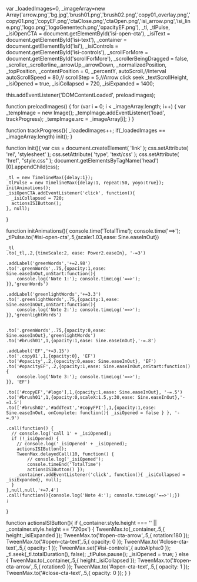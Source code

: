 var _loadedImages=0,
_imageArray=new Array('arrow.png','bg.jpg','brush01.png','brush02.png','copy01_overlay.png','copy01.png','copyEF.png','ctaClose.png','ctaOpen.png','isi_arrow.png','isi_line.png','logo.png','logoGenentech.png','opacityEF.png'),
_tl,
_tlPulse,
_isiOpenCTA = document.getElementById('isi-open-cta'),
_isiText = document.getElementById('isi-text'),
_container = document.getElementById('isi'),
_isiControls = document.getElementById('isi-controls'),
_scrollForMore = document.getElementById('scrollForMore'),
_scrollerBeingDragged = false,
_scroller,_scrollerline,_arrowUp,_arrowDown,
_normalizedPosition,
_topPosition,
_contentPosition = 0,
_percentY,
autoScroll,//Interval
autoScrollSpeed = 80,//
scrollStep = 5,//Arrow click seek
_textScrollHeight,
_isiOpened = true,
_isiCollapsed = 720,
_isiExpanded = 1400;

this.addEventListener('DOMContentLoaded', preloadImages);

function preloadImages() {
    for (var i = 0; i < _imageArray.length; i++) {
        var _tempImage = new Image();
        _tempImage.addEventListener('load', trackProgress);
        _tempImage.src = _imageArray[i];
    }
}

function trackProgress(){
    _loadedImages++;
    if(_loadedImages == _imageArray.length) init();
}

function init(){
    var css = document.createElement( 'link' );
    css.setAttribute( 'rel', 'stylesheet' );
    css.setAttribute( 'type', 'text/css' );
    css.setAttribute( 'href', "style.css" );
    document.getElementsByTagName('head')[0].appendChild(css);

    _tl = new TimelineMax({delay:1});
    _tlPulse = new TimelineMax({delay:1, repeat:50, yoyo:true});
    initAnimations();
    _isiOpenCTA.addEventListener('click', function(){
      _isiCollapsed = 720;
      actionsISIButton();
    }, null);
}

function initAnimations(){
    console.time('TotalTime');
    console.time('==>');
    _tlPulse.to('#isi-open-cta',.5,{scale:1.03,ease: Sine.easeInOut})

    _tl
    .to(_tl,.2,{timeScale:2, ease: Power2.easeIn}, '-=3')
    
    .addLabel('greenWords','+=2.98')
    .to('.greenWords',.75,{opacity:1,ease: Sine.easeInOut,onStart:function(){
        console.log('Note 1:'); console.timeLog('==>');
    }},'greenWords')

    .addLabel('greenlightWords','+=3.3')
    .to('.greenlightWords',.75,{opacity:1,ease: Sine.easeInOut,onStart:function(){
        console.log('Note 2:'); console.timeLog('==>');
    }},'greenlightWords')


    .to('.greenWords',.75,{opacity:0,ease: Sine.easeInOut},'greenlightWords')
    .to('#brush01',1,{opacity:1,ease: Sine.easeInOut},'-=.8')

    .addLabel('EF','+=3.15')
    .to('.copy01',1,{opacity:0}, 'EF')
    .to('#opacity',.2,{opacity:0,ease: Sine.easeInOut}, 'EF')
    .to('#opacityEF',.2,{opacity:1,ease: Sine.easeInOut,onStart:function(){
        console.log('Note 3:'); console.timeLog('==>');
    }}, 'EF')

    .to(['#copyEF','#logo'],1,{opacity:1,ease: Sine.easeInOut}, '-=.5')
    .to('#brush01',1,{opacity:0,scaleX:1.5,y:30,ease: Sine.easeInOut},'-=1.5')
    .to(['#brush02','#addText','#copyFPI'],1,{opacity:1,ease: Sine.easeInOut, onComplete: function(){ _isiOpened = false } }, '-=.9')

    .call(function() {
      // console.log('call 1' + _isiOpened);
      if (!_isiOpened) {
        // console.log('_isiOpened' + _isiOpened);
        actionsISIButton();
        TweenMax.delayedCall(10, function() {
            // console.log('_isiOpened');
            console.timeEnd('TotalTime')        
            actionsISIButton() });
        _container.addEventListener('click', function(){ _isiCollapsed = _isiExpanded}, null);
      }
    },null,null,'+=7.4')
    .call(function(){console.log('Note 4:'); console.timeLog('==>');})
    ;

}



function actionsISIButton(){
  if (_container.style.height === '' || _container.style.height == '720px') {
    TweenMax.to(_container,.5,{ height:_isiExpanded });
    TweenMax.to('#open-cta-arrow',.5,{ rotation:180 });
    TweenMax.to('#open-cta-text',.5,{ opacity: 0 });
    TweenMax.to('#close-cta-text',.5,{ opacity: 1 });
    TweenMax.set('#isi-controls',{ autoAlpha:0 });
    _tl.seek(_tl.totalDuration(), false);
    _tlPulse.pause();
    _isiOpened = true;
  } else {
    TweenMax.to(_container,.5,{ height:_isiCollapsed });
    TweenMax.to('#open-cta-arrow',.5,{ rotation:0 });
    TweenMax.to('#open-cta-text',.5,{ opacity: 1 });
    TweenMax.to('#close-cta-text',.5,{ opacity: 0 });
  }
}


 


